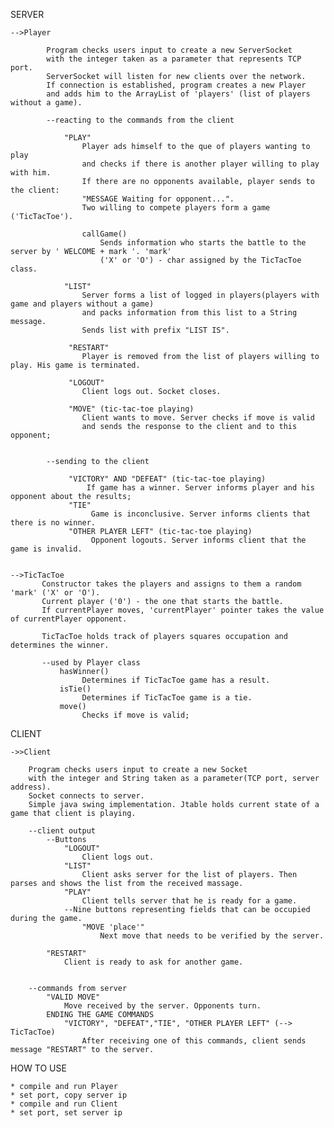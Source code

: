 SERVER

    -->Player
    
            Program checks users input to create a new ServerSocket
            with the integer taken as a parameter that represents TCP port.
            ServerSocket will listen for new clients over the network.
            If connection is established, program creates a new Player
            and adds him to the ArrayList of 'players' (list of players without a game).
            
            --reacting to the commands from the client

                "PLAY"
                    Player ads himself to the que of players wanting to play
                    and checks if there is another player willing to play with him.
                    If there are no opponents available, player sends to the client:
                    "MESSAGE Waiting for opponent...".
                    Two willing to compete players form a game ('TicTacToe').

                    callGame()
                        Sends information who starts the battle to the server by ' WELCOME + mark '. 'mark'
                        ('X' or 'O') - char assigned by the TicTacToe class.

                "LIST"
                    Server forms a list of logged in players(players with game and players without a game)
                    and packs information from this list to a String message.
                    Sends list with prefix "LIST IS".

                 "RESTART"
                    Player is removed from the list of players willing to play. His game is terminated.

                 "LOGOUT"
                    Client logs out. Socket closes.

                 "MOVE" (tic-tac-toe playing)
                    Client wants to move. Server checks if move is valid
                    and sends the response to the client and to this opponent;


            --sending to the client

                 "VICTORY" AND "DEFEAT" (tic-tac-toe playing)
                     If game has a winner. Server informs player and his opponent about the results;
                 "TIE"
                      Game is inconclusive. Server informs clients that there is no winner.
                 "OTHER PLAYER LEFT" (tic-tac-toe playing)
                      Opponent logouts. Server informs client that the game is invalid.


    -->TicTacToe
           Constructor takes the players and assigns to them a random 'mark' ('X' or 'O').
           Current player ('0') - the one that starts the battle.
           If currentPlayer moves, 'currentPlayer' pointer takes the value of currentPlayer opponent.

           TicTacToe holds track of players squares occupation and determines the winner.

           --used by Player class
               hasWinner()
                    Determines if TicTacToe game has a result.
               isTie()
                    Determines if TicTacToe game is a tie.
               move()
                    Checks if move is valid;

CLIENT

    ->>Client
    
        Program checks users input to create a new Socket
        with the integer and String taken as a parameter(TCP port, server address).
        Socket connects to server.
        Simple java swing implementation. Jtable holds current state of a game that client is playing.

        --client output
            --Buttons
                "LOGOUT"
                    Client logs out.
                "LIST"
                    Client asks server for the list of players. Then parses and shows the list from the received massage.
                "PLAY"
                    Client tells server that he is ready for a game.
                --Nine buttons representing fields that can be occupied during the game.
                    "MOVE 'place'"
                        Next move that needs to be verified by the server.

            "RESTART"
                Client is ready to ask for another game.


        --commands from server
            "VALID MOVE"
                Move received by the server. Opponents turn.
            ENDING THE GAME COMMANDS
                "VICTORY", "DEFEAT","TIE", "OTHER PLAYER LEFT" (--> TicTacToe)
                    After receiving one of this commands, client sends message "RESTART" to the server.


HOW TO USE

    * compile and run Player
    * set port, copy server ip
    * compile and run Client
    * set port, set server ip
